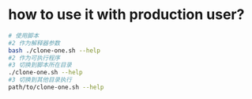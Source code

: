 # how to use it with  production user?

```sh
# 使用脚本
#2 作为解释器参数
bash ./clone-one.sh --help
#2 作为可执行程序
#3 切换到脚本所在目录
./clone-one.sh --help
#3 切换到其他目录执行
path/to/clone-one.sh --help
```
